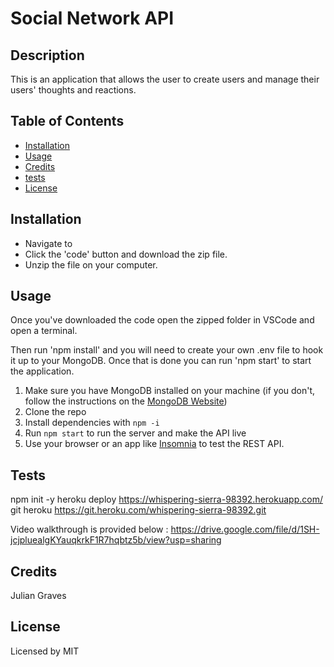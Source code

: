 
# Social Network API

## Description
        
This is an application that allows the user to create users and manage their users' thoughts and reactions.

## Table of Contents

* [Installation](#installation)
* [Usage](#usage)
* [Credits](#credits)
* [tests](#tests)
* [License](#license)

## Installation

* Navigate to 
* Click the 'code' button and download the zip file.
* Unzip the file on your computer.

## Usage

Once you've downloaded the code open the zipped folder in VSCode and open a terminal.

Then run 'npm install' and you will need to create your own .env file to hook it up to your MongoDB. Once that is done you can run 'npm start' to start the application.

1. Make sure you have MongoDB installed on your machine (if you don't, follow the instructions on the [MongoDB Website](https://docs.mongodb.com/manual/installation/))
2. Clone the repo
3. Install dependencies with `npm -i`
4. Run `npm start` to run the server and make the API live
5. Use your browser or an app like [Insomnia](https://insomnia.rest/) to test the REST 
API.

## Tests 
npm init -y 
heroku deploy
https://whispering-sierra-98392.herokuapp.com/
git heroku
https://git.heroku.com/whispering-sierra-98392.git

Video walkthrough is provided below :
https://drive.google.com/file/d/1SH-jcjpluealgKYauqkrkF1R7hqbtz5b/view?usp=sharing

## Credits
Julian Graves 




## License

Licensed by MIT 